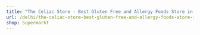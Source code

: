 ```yaml
---
title: "The Celiac Store - Best Gluten Free and Allergy Foods Store in Delhi"
url: /delhi/the-celiac-store-best-gluten-free-and-allergy-foods-store-in-delhi/
shop: Supermarkt
---
```

